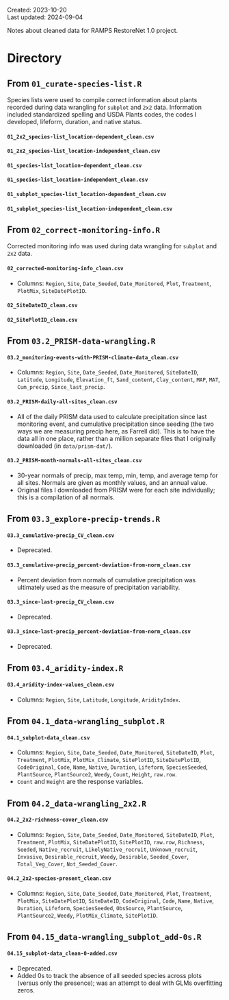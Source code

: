 Created: 2023-10-20  
Last updated: 2024-09-04
  
Notes about cleaned data for RAMPS RestoreNet 1.0 project.


# Directory

## From `01_curate-species-list.R`
Species lists were used to compile correct information about plants recorded during data wrangling for `subplot` and `2x2` data. Information included standardized spelling and USDA Plants codes, the codes I developed, lifeform, duration, and native status.
#### `01_2x2_species-list_location-dependent_clean.csv`
#### `01_2x2_species-list_location-independent_clean.csv`
#### `01_species-list_location-dependent_clean.csv`
#### `01_species-list_location-independent_clean.csv`
#### `01_subplot_species-list_location-dependent_clean.csv`
#### `01_subplot_species-list_location-independent_clean.csv`

## From `02_correct-monitoring-info.R`
Corrected monitoring info was used during data wrangling for `subplot` and `2x2` data.
#### `02_corrected-monitoring-info_clean.csv`
- Columns: `Region`, `Site`, `Date_Seeded`, `Date_Monitored`, `Plot`, `Treatment`, `PlotMix`, `SiteDatePlotID`.
#### `02_SiteDateID_clean.csv`
#### `02_SitePlotID_clean.csv`

## From `03.2_PRISM-data-wrangling.R`
#### `03.2_monitoring-events-with-PRISM-climate-data_clean.csv`
- Columns: `Region`, `Site`, `Date_Seeded`, `Date_Monitored`, `SiteDateID`, `Latitude`, `Longitude`, `Elevation_ft`, `Sand_content`, `Clay_content`, `MAP`, `MAT`, `Cum_precip`, `Since_last_precip`.
#### `03.2_PRISM-daily-all-sites_clean.csv`
- All of the daily PRISM data used to calculate precipitation since last monitoring event, and cumulative precipitation since seeding (the two ways we are measuring precip here, as Farrell did). This is to have the data all in one place, rather than a million separate files that I originally downloaded (in `data/prism-dat/`).
#### `03.2_PRISM-month-normals-all-sites_clean.csv`
- 30-year normals of precip, max temp, min, temp, and average temp for all sites. Normals are given as monthly values, and an annual value.
- Original files I downloaded from PRISM were for each site individually; this is a compilation of all normals.

## From `03.3_explore-precip-trends.R`
#### `03.3_cumulative-precip_CV_clean.csv`
-  Deprecated.
#### `03.3_cumulative-precip_percent-deviation-from-norm_clean.csv`
- Percent deviation from normals of cumulative precipitation was ultimately used as the measure of precipitation variability.
#### `03.3_since-last-precip_CV_clean.csv`
- Deprecated.
#### `03.3_since-last-precip_percent-deviation-from-norm_clean.csv`
- Deprecated.

## From `03.4_aridity-index.R`
#### `03.4_aridity-index-values_clean.csv`
- Columns: `Region`, `Site`, `Latitude`, `Longitude`, `AridityIndex`.

## From `04.1_data-wrangling_subplot.R`
#### `04.1_subplot-data_clean.csv`
- Columns: `Region`, `Site`, `Date_Seeded`, `Date_Monitored`, `SiteDateID`, `Plot`, `Treatment`, `PlotMix`, `PlotMix_Climate`, `SitePlotID`, `SiteDatePlotID`, `CodeOriginal`, `Code`, `Name`, `Native`, `Duration`, `Lifeform`,  `SpeciesSeeded`, `PlantSource`, `PlantSource2`, `Weedy`, `Count`, `Height`, `raw.row`.
- `Count` and `Height` are the response variables.

## From `04.2_data-wrangling_2x2.R`
#### `04.2_2x2-richness-cover_clean.csv`
- Columns:  `Region`, `Site`, `Date_Seeded`, `Date_Monitored`, `SiteDateID`, `Plot`, `Treatment`, `PlotMix`, `SiteDatePlotID`, `SitePlotID`, `raw.row`, `Richness`, `Seeded`, `Native_recruit`, `LikelyNative_recruit`, `Unknown_recruit`, `Invasive`, `Desirable_recruit`, `Weedy`, `Desirable`, `Seeded_Cover`, `Total_Veg_Cover`, `Not_Seeded_Cover`.
#### `04.2_2x2-species-present_clean.csv`
- Columns: `Region`, `Site`, `Date_Seeded`, `Date_Monitored`, `Plot`, `Treatment`, `PlotMix`, `SiteDatePlotID`, `SiteDateID`, `CodeOriginal`, `Code`, `Name`, `Native`, `Duration`, `Lifeform`,  `SpeciesSeeded`, `ObsSource`, `PlantSource`, `PlantSource2`, `Weedy`, `PlotMix_Climate`, `SitePlotID`.

## From `04.15_data-wrangling_subplot_add-0s.R`
#### `04.15_subplot-data_clean-0-added.csv`
- Deprecated.
- Added 0s to track the absence of all seeded species across plots (versus only the presence); was an attempt to deal with GLMs overfitting zeros.
